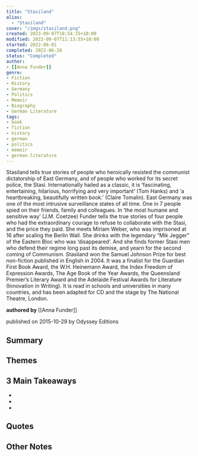 ```yaml
---
title: "Stasiland"
alias:
  - "Stasiland"
cover: "/imgs/stasiland.png"
created: 2023-09-07T10:54:15+10:00
modified: 2023-09-07T11:13:55+10:00
started: 2022-06-01
completed: 2022-06-28
status: "Completed"
author:
- [[Anna Funder]]
genre:
- Fiction
- History
- Germany
- Politics
- Memoir
- Biography
- German Literature
tags:
- book
- fiction
- history
- german
- politics
- memoir
- german-literature
---
```


Stasiland tells true stories of people who heroically resisted the communist dictatorship of East Germany, and of people who worked for its secret police, the Stasi. Internationally hailed as a classic, it is ‘fascinating, entertaining, hilarious, horrifying and very important’ (Tom Hanks) and ‘a heartbreaking, beautifully written book.’ (Claire Tomalin). East Germany was one of the most intrusive surveillance states of all time. One in 7 people spied on their friends, family and colleagues. In ‘the most humane and sensitive way’ (J.M. Coetzee) Funder tells the true stories of four people who had the extraordinary courage to refuse to collaborate with the Stasi, and the price they paid. She meets Miriam Weber, who was imprisoned at 16 after scaling the Berlin Wall. She drinks with the legendary “Mik Jegger” of the Eastern Bloc who was ‘disappeared’. And she finds former Stasi men who defend their regime long past its demise, and yearn for the second coming of Communism. Stasiland won the Samuel Johnson Prize for best non-fiction published in English in 2004. It was a finalist for the Guardian First Book Award, the W.H. Heinemann Award, the Index Freedom of Expression Awards, The Age Book of the Year Awards, the Queensland Premier’s Literary Award and the Adelaide Festival Awards for Literature (Innovation in Writing). It is read in schools and universities in many countries, and has been adapted for CD and the stage by The National Theatre, London.

**authored by** [[Anna Funder]]

published on 2015-10-29 by Odyssey Editions

## Summary


## Themes


## 3 Main Takeaways
- 
- 
- 

## Quotes


## Other Notes
